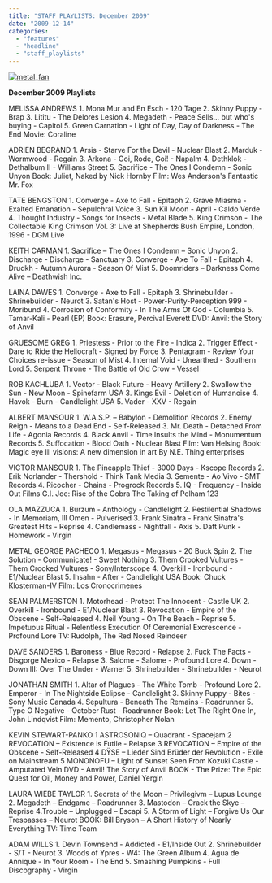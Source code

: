 ```yaml
---
title: "STAFF PLAYLISTS: December 2009"
date: "2009-12-14"
categories: 
  - "features"
  - "headline"
  - "staff_playlists"
---
```


[![metal_fan](http://www.hellbound.ca/wp-content/uploads/2009/09/metal_fan.jpg "metal_fan")](http://www.hellbound.ca/wp-content/uploads/2009/09/metal_fan.jpg)

**December 2009 Playlists**

MELISSA ANDREWS 1. Mona Mur and En Esch - 120 Tage 2. Skinny Puppy - Brap 3. Lititu - The Delores Lesion 4. Megadeth - Peace Sells... but who's buying - Capitol 5. Green Carnation - Light of Day, Day of Darkness - The End Movie: Coraline

ADRIEN BEGRAND 1. Arsis - Starve For the Devil - Nuclear Blast 2. Marduk - Wormwood - Regain 3. Arkona - Goi, Rode, Goi! - Napalm 4. Dethklok - Dethalbum II - Williams Street 5. Sacrifice - The Ones I Condemn - Sonic Unyon Book: Juliet, Naked by Nick Hornby Film: Wes Anderson's Fantastic Mr. Fox

TATE BENGSTON 1. Converge - Axe to Fall - Epitaph 2. Grave Miasma - Exalted Emanation - Sepulchral Voice 3. Sun Kil Moon - April - Caldo Verde 4. Thought Industry - Songs for Insects - Metal Blade 5. King Crimson - The Collectable King Crimson Vol. 3: Live at Shepherds Bush Empire, London, 1996 - DGM Live

KEITH CARMAN 1. Sacrifice – The Ones I Condemn – Sonic Unyon 2. Discharge - Discharge - Sanctuary 3. Converge - Axe To Fall - Epitaph 4. Drudkh - Autumn Aurora - Season Of Mist 5. Doomriders – Darkness Come Alive – Deathwish Inc.

LAINA DAWES 1. Converge - Axe to Fall - Epitaph 3. Shrinebuilder - Shrinebuilder - Neurot 3. Satan's Host - Power-Purity-Perception 999 - Moribund 4. Corrosion of Conformity - In The Arms Of God - Columbia 5. Tamar-Kali - Pearl (EP) Book: Erasure, Percival Everett DVD: Anvil: the Story of Anvil

GRUESOME GREG 1. Priestess - Prior to the Fire - Indica 2. Trigger Effect - Dare to Ride the Heliocraft - Signed by Force 3. Pentagram - Review Your Choices re-issue - Season of Mist 4. Internal Void - Unearthed - Southern Lord 5. Serpent Throne - The Battle of Old Crow - Vessel

ROB KACHLUBA 1. Vector - Black Future - Heavy Artillery 2. Swallow the Sun - New Moon - Spinefarm USA 3. Kings Evil - Deletion of Humanoise 4. Havok - Burn - Candlelight USA 5. Vader - XXV - Regain

ALBERT MANSOUR 1. W.A.S.P. – Babylon - Demolition Records 2. Enemy Reign - Means to a Dead End - Self-Released 3. Mr. Death - Detached From Life - Agonia Records 4. Black Anvil - Time Insults the Mind - Monumentum Records 5. Suffocation - Blood Oath - Nuclear Blast Film: Van Helsing Book: Magic eye III visions: A new dimension in art By N.E. Thing enterprises

VICTOR MANSOUR 1. The Pineapple Thief - 3000 Days - Kscope Records 2. Erik Norlander - Thershold - Think Tank Media 3. Semente - Ao Vivo - SMT Records 4. Ricocher - Chains - Progrock Records 5. IQ - Frequency - Inside Out Films G.I. Joe: Rise of the Cobra The Taking of Pelham 123

OLA MAZZUCA 1. Burzum - Anthology - Candlelight 2. Pestilential Shadows - In Memoriam, Ill Omen - Pulverised 3. Frank Sinatra - Frank Sinatra's Greatest Hits - Reprise 4. Candlemass - Nightfall - Axis 5. Daft Punk - Homework - Virgin

METAL GEORGE PACHECO 1. Megasus - Megasus - 20 Buck Spin 2. The Solution - Communicate! - Sweet Nothing 3. Them Crooked Vultures - Them Crooked Vultures - Sony/Interscope 4. Overkill - Ironbound - E1/Nuclear Blast 5. Ihsahn - After - Candlelight USA Book: Chuck Klosterman-IV Film: Los Cronocrimenes

SEAN PALMERSTON 1. Motorhead - Protect The Innocent - Castle UK 2. Overkill - Ironbound - E1/Nuclear Blast 3. Revocation - Empire of the Obscene - Self-Released 4. Neil Young - On The Beach - Reprise 5. Impetuous Ritual - Relentless Execution Of Ceremonial Excrescence - Profound Lore TV: Rudolph, The Red Nosed Reindeer

DAVE SANDERS 1. Baroness - Blue Record - Relapse 2. Fuck The Facts - Disgorge Mexico - Relapse 3. Salome - Salome - Profound Lore 4. Down - Down III: Over The Under - Warner 5. Shrinebuilder - Shrinebuilder - Neurot

JONATHAN SMITH 1. Altar of Plagues - The White Tomb - Profound Lore 2. Emperor - In The Nightside Eclipse - Candlelight 3. Skinny Puppy - Bites - Sony Music Canada 4. Sepultura - Beneath The Remains - Roadrunner 5. Type O Negative - October Rust - Roadrunner Book: Let The Right One In, John Lindqvist Film: Memento, Christopher Nolan

KEVIN STEWART-PANKO 1 ASTROSONIQ – Quadrant - Spacejam 2 REVOCATION – Existence is Futile - Relapse 3 REVOCATION – Empire of the Obscene - Self-Released 4 DŸSE – Lieder Sind Brüder der Revolution - Exile on Mainstream 5 MONONOFU – Light of Sunset Seen From Kozuki Castle - Amputated Vein DVD - Anvil! The Story of Anvil BOOK - The Prize: The Epic Quest for Oil, Money and Power, Daniel Yergin

LAURA WIEBE TAYLOR 1. Secrets of the Moon – Privilegivm – Lupus Lounge 2. Megadeth – Endgame – Roadrunner 3. Mastodon – Crack the Skye – Reprise 4.Trouble – Unplugged – Escapi 5. A Storm of Light – Forgive Us Our Trespasses – Neurot BOOK: Bill Bryson – A Short History of Nearly Everything TV: Time Team

ADAM WILLS 1. Devin Townsend - Addicted - E1/Inside Out 2. Shrinebuilder - S/T - Neurot 3. Woods of Ypres - W4: The Green Album 4. Agua de Annique - In Your Room - The End 5. Smashing Pumpkins - Full Discography - Virgin
